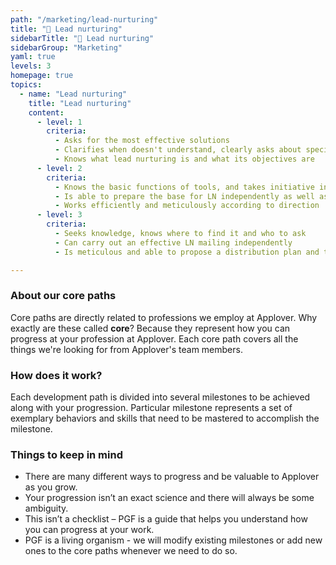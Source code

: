 ```yaml
---
path: "/marketing/lead-nurturing"
title: "🔗 Lead nurturing"
sidebarTitle: "🔗 Lead nurturing"
sidebarGroup: "Marketing"
yaml: true
levels: 3
homepage: true
topics:
  - name: "Lead nurturing"
    title: "Lead nurturing"
    content:
      - level: 1
        criteria:
          - Asks for the most effective solutions
          - Clarifies when doesn't understand, clearly asks about specific LN activities
          - Knows what lead nurturing is and what its objectives are
      - level: 2
        criteria:
          - Knows the basic functions of tools, and takes initiative in LN mailings
          - Is able to prepare the base for LN independently as well as for messages drafts and scripts
          - Works efficiently and meticulously according to direction
      - level: 3
        criteria:
          - Seeks knowledge, knows where to find it and who to ask
          - Can carry out an effective LN mailing independently
          - Is meticulous and able to propose a distribution plan and to introduce a new person to the strategy/tools

---
```

### About our core paths
Core paths are directly related to professions we employ at Applover. Why exactly are these called **core**? Because they represent how you can progress at your profession at Applover. Each core path covers all the things we're looking for from Applover's team members.

### How does it work?
Each development path is divided into several milestones to be achieved along with your progression. Particular milestone represents a set of exemplary behaviors and skills that need to be mastered to accomplish the milestone.

### Things to keep in mind
- There are many different ways to progress and be valuable to Applover as you grow.
- Your progression isn’t an exact science and there will always be some ambiguity.
- This isn’t a checklist – PGF is a guide that helps you understand how you can progress at your work.
- PGF is a living organism - we will modify existing milestones or add new ones to the core paths whenever we need to do so.

